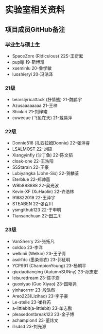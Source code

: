 # 实验室相关资料

## 项目成员GitHub备注

### 毕业生与硕士生

- SpaceZore (Ridiculous) 22S-王衍淞
- pupilji 19-靳博凯
- xueminlu 20-鲁学敏
- luoshieryi 20-冯浩泽

### 21级

- bearslyricattack (抒情熊) 21-魏鹏宇
- Azusaaaaaaaa 21-王梓
- Shiokiri 21-刘梓竣
- cuwecue (飞鱼在天) 21-戴易萍

### 22级

- Donnie518 (扎西拉姆Donnie) 22-张沣睿
- LSALMOST 22-刘硕
- Xiangyinfly (沙丁鱼) 22-陈文韬
- cloak-one 22-王浩阳
- SSStarain 22-王豪
- Lubiyangka (John-Six) 22-贺麟荃
- Eterblue 22-郑帅蕾
- WBb888888 22-吴光波
- Kevin-XF (XuHaolin) 22-许浩林
- 918822019 22-王泽宇
- STEABEN 22-张百川
- ysmgithub123 22-于申明
- Tiansanchuan 22-田三川

### 23级

- VanSherry 23-张拓凡
- coldco 23-李洋
- welkinii (Welkin) 23-王子青
- asdrfdc (墨染青衣) 23-郭征明
- YCP991 (ChampionYoung) 23-杨朝平
- qiuxiaotianqing (AutumnSUNny) 23-孙志宏
- leisuredream 23-陈子涵
- guoxiyao (Guo Xiyao) 23-国晰尧
- yinhaorrrrr 23-殷浩然
- Areo223(Lizihao) 23-李子豪
- Le-stelle 23-崔祥芮
- a-littlebit(a-littlebit) 23-牟志鹏
- pleasedontbreak123 23-金子博
- achampion4 23-董炜文
- illsdsd 23-刘光源

